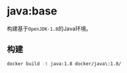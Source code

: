 # java:base

构建基于`OpenJDK-1.8`的Java环境。

## 构建
```bash
docker build -t java:1.8 docker/java\:1.8/
```